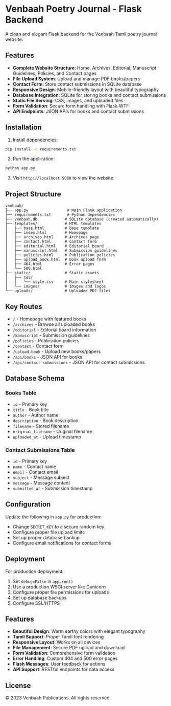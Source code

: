 # Venbaah Poetry Journal - Flask Backend

A clean and elegant Flask backend for the Venbaah Tamil poetry journal website.

## Features

- **Complete Website Structure**: Home, Archives, Editorial, Manuscript Guidelines, Policies, and Contact pages
- **File Upload System**: Upload and manage PDF books/papers
- **Contact Form**: Store contact submissions in SQLite database
- **Responsive Design**: Mobile-friendly layout with beautiful typography
- **Database Integration**: SQLite for storing books and contact submissions
- **Static File Serving**: CSS, images, and uploaded files
- **Form Validation**: Secure form handling with Flask-WTF
- **API Endpoints**: JSON APIs for books and contact submissions

## Installation

1. Install dependencies:
```bash
pip install -r requirements.txt
```

2. Run the application:
```bash
python app.py
```

3. Visit `http://localhost:5000` to view the website

## Project Structure

```
venbaah/
├── app.py                 # Main Flask application
├── requirements.txt       # Python dependencies
├── venbaah.db            # SQLite database (created automatically)
├── templates/            # HTML templates
│   ├── base.html         # Base template
│   ├── index.html        # Homepage
│   ├── archives.html     # Archives page
│   ├── contact.html      # Contact form
│   ├── editorial.html    # Editorial board
│   ├── manuscript.html   # Submission guidelines
│   ├── policies.html     # Publication policies
│   ├── upload_book.html  # Book upload form
│   ├── 404.html          # Error pages
│   └── 500.html
├── static/               # Static assets
│   ├── css/
│   │   └── style.css     # Main stylesheet
│   └── images/           # Images and logos
└── uploads/              # Uploaded PDF files
```

## Key Routes

- `/` - Homepage with featured books
- `/archives` - Browse all uploaded books
- `/editorial` - Editorial board information
- `/manuscript` - Submission guidelines
- `/policies` - Publication policies
- `/contact` - Contact form
- `/upload-book` - Upload new books/papers
- `/api/books` - JSON API for books
- `/api/contact-submissions` - JSON API for contact submissions

## Database Schema

### Books Table
- `id` - Primary key
- `title` - Book title
- `author` - Author name
- `description` - Book description
- `filename` - Stored filename
- `original_filename` - Original filename
- `uploaded_at` - Upload timestamp

### Contact Submissions Table
- `id` - Primary key
- `name` - Contact name
- `email` - Contact email
- `subject` - Message subject
- `message` - Message content
- `submitted_at` - Submission timestamp

## Configuration

Update the following in `app.py` for production:
- Change `SECRET_KEY` to a secure random key
- Configure proper file upload limits
- Set up proper database backup
- Configure email notifications for contact forms

## Deployment

For production deployment:
1. Set `debug=False` in `app.run()`
2. Use a production WSGI server like Gunicorn
3. Configure proper file permissions for uploads
4. Set up database backups
5. Configure SSL/HTTPS

## Features

- **Beautiful Design**: Warm earthy colors with elegant typography
- **Tamil Support**: Proper Tamil font rendering
- **Responsive Layout**: Works on all devices
- **File Management**: Secure PDF upload and download
- **Form Validation**: Comprehensive form validation
- **Error Handling**: Custom 404 and 500 error pages
- **Flash Messages**: User feedback for actions
- **API Support**: RESTful endpoints for data access

## License

© 2023 Venbaah Publications. All rights reserved.
